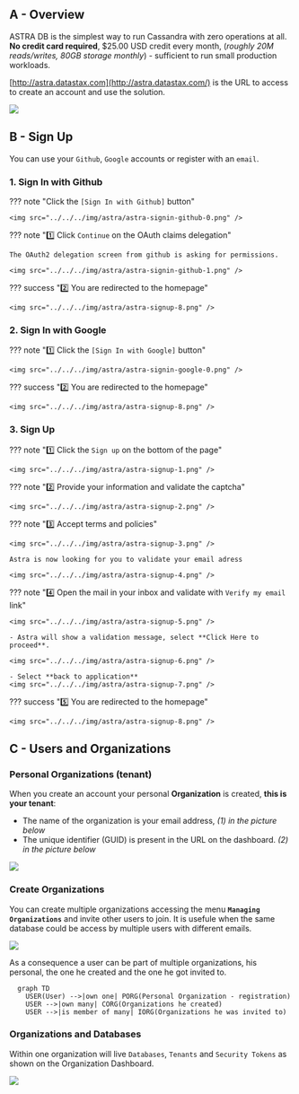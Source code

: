 ## A - Overview

ASTRA DB is the simplest way to run Cassandra with zero operations at all. **No credit card required**, $25.00 USD credit every month, (_roughly 20M reads/writes, 80GB storage monthly_) - sufficient to run small production workloads.

[http://astra.datastax.com](http://astra.datastax.com/) is the URL to access to create an account and use the solution.

![](https://dabuttonfactory.com/button.png?t=Go+to+Astra&f=Open+Sans-Bold&ts=18&tc=fff&hp=40&vp=18&c=11&bgt=gradient&bgc=4052b5&ebgc=073763)

## B - Sign Up

You can use your `Github`, `Google` accounts or register with an `email`.

### 1. Sign In with Github

??? note "Click the `[Sign In with Github]` button"

    <img src="../../../img/astra/astra-signin-github-0.png" />

??? note "1️⃣ Click `Continue` on the OAuth claims delegation"

    The OAuth2 delegation screen from github is asking for permissions.

    <img src="../../../img/astra/astra-signin-github-1.png" />

??? success "2️⃣ You are redirected to the homepage"

    <img src="../../../img/astra/astra-signup-8.png" />

### 2. Sign In with Google

??? note "1️⃣ Click the `[Sign In with Google]` button"

    <img src="../../../img/astra/astra-signin-google-0.png" />

??? success "2️⃣ You are redirected to the homepage"

    <img src="../../../img/astra/astra-signup-8.png" />

### 3. Sign Up

??? note "1️⃣ Click the `Sign up` on the bottom of the page"

    <img src="../../../img/astra/astra-signup-1.png" />

??? note "2️⃣ Provide your information and validate the captcha"

    <img src="../../../img/astra/astra-signup-2.png" />

??? note "3️⃣ Accept terms and policies"

    <img src="../../../img/astra/astra-signup-3.png" />

    Astra is now looking for you to validate your email adress

    <img src="../../../img/astra/astra-signup-4.png" />

??? note "4️⃣ Open the mail in your inbox and validate with `Verify my email` link"

    <img src="../../../img/astra/astra-signup-5.png" />

    - Astra will show a validation message, select **Click Here to proceed**.

    <img src="../../../img/astra/astra-signup-6.png" />

    - Select **back to application**
    <img src="../../../img/astra/astra-signup-7.png" />

??? success "5️⃣ You are redirected to the homepage"

    <img src="../../../img/astra/astra-signup-8.png" />

## C - Users and Organizations

### Personal Organizations (tenant)

When you create an account your personal **Organization** is created, **this is your tenant**:

- The name of the organization is your email address, _(1) in the picture below_
- The unique identifier (GUID) is present in the URL on the dashboard. _(2) in the picture below_

<img src="../../../img/astra/organization-1.png" />

### Create Organizations

You can create multiple organizations accessing the menu **`Managing Organizations`** and invite other users to join. It is usefule when the same database could be access by multiple users with different emails.

<img src="../../../img/astra/organization-2.png" />

As a consequence a user can be part of multiple organizations, his personal, the one he created and the one he got invited to.

```mermaid
  graph TD
    USER(User) -->|own one| PORG(Personal Organization - registration)
    USER -->|own many| CORG(Organizations he created)
    USER -->|is member of many| IORG(Organizations he was invited to)
```

### Organizations and Databases

Within one organization will live `Databases`, `Tenants` and `Security Tokens` as shown on the Organization Dashboard.

<img src="../../../img/astra/organization-3.png" />
